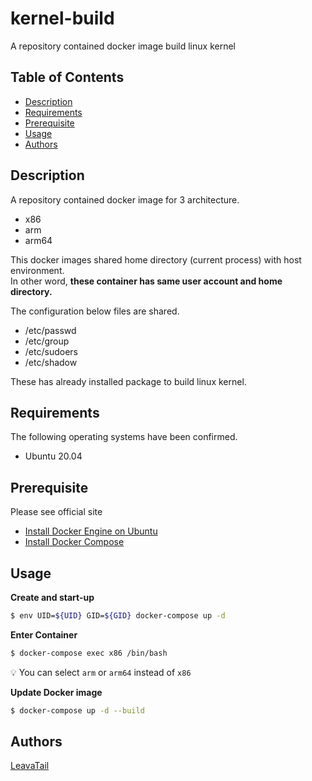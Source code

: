 # kernel-build

A repository contained docker image build linux kernel

## Table of Contents

- [Description](#Description)
- [Requirements](#Requirements)
- [Prerequisite](Prerequisite)
- [Usage](#Usage)
- [Authors](#Authors)

## Description

A repository contained docker image for 3 architecture.

- x86
- arm
- arm64

This docker images shared home directory (current process) with host environment.<br>
In other word, **these container has same user account and home directory.**

The configuration below files are shared.

- /etc/passwd
- /etc/group
- /etc/sudoers
- /etc/shadow

These has already installed package to build linux kernel.

## Requirements

The following operating systems have been confirmed.

- Ubuntu 20.04

## Prerequisite

Please see official site

- [Install Docker Engine on Ubuntu](https://docs.docker.com/engine/install/ubuntu)
- [Install Docker Compose](https://docs.docker.com/compose/install)

## Usage

**Create and start-up**

```sh
$ env UID=${UID} GID=${GID} docker-compose up -d
```

**Enter Container**

```sh
$ docker-compose exec x86 /bin/bash
```

:bulb: You can select `arm` or `arm64` instead of `x86`

**Update Docker image**

```sh
$ docker-compose up -d --build
```

## Authors

[LeavaTail](https://github.com/LeavaTail)
